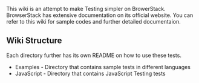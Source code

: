 This wiki is an attempt to make Testing simpler on BrowerStack. 
BrowserStack has extensive documentation on its official website. 
You can refer to this wiki for sample codes and further detailed documentaion.


## Wiki Structure
Each directory further has its own README on how to use these tests. 

- Examples - Directory that contains sample tests in different languages 
- JavaScript - Directory that contains JavaScript Testing tests